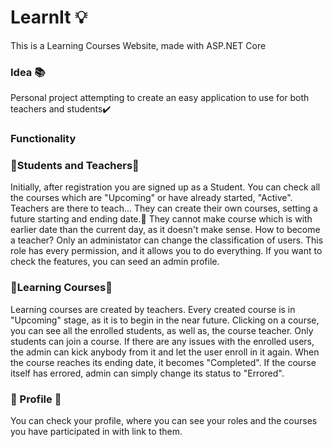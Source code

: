 # LearnIt 💡
This is a Learning Courses Website, made with ASP.NET Core

### Idea 📚
Personal project attempting to create an 
easy application to use for both teachers and students✔️
<br />

### Functionality 

### 🏫Students and Teachers🏫

Initially, after registration you are signed up as a Student.
You can check all the courses which are "Upcoming" or have already started, "Active".
Teachers are there to teach... They can create their own courses, setting a future starting
and ending date.📅
They cannot make course which is with earlier date than the current day, as it doesn't make sense.
How to become a teacher?
Only an administator can change the classification of users.
This role has every permission, and it allows you to do everything.
If you want to check the features, you can seed an admin profile.

### 📖Learning Courses📖

Learning courses are created by teachers. Every created course is in "Upcoming" stage, as 
it is to begin in the near future. Clicking on a course, you can see all the enrolled students, as
well as, the course teacher.
Only students can join a course. If there are any issues with the enrolled users, the admin can
kick anybody from it and let the user enroll in it again.
When the course reaches its ending date, it becomes "Completed".
If the course itself has errored, admin can simply change its status to "Errored".

### 📁 Profile 📁

You can check your profile, where you can see your roles and the courses you have participated in with link to them.



